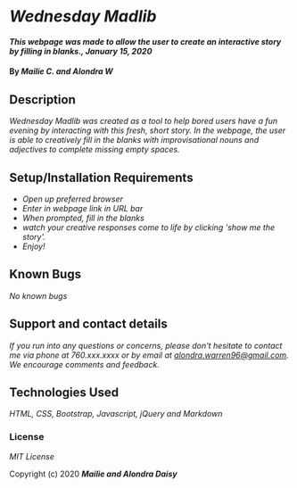 # _Wednesday Madlib_

#### _This webpage was made to allow the user to create an interactive story by filling in blanks., January 15, 2020_

#### By _**Mailie C. and Alondra W**_

## Description

_Wednesday Madlib was created as a tool to help bored users have a fun evening by interacting with this fresh, short story. In the webpage, the user is able to creatively fill in the blanks with improvisational nouns and adjectives to complete missing empty spaces._

## Setup/Installation Requirements

* _Open up preferred browser_
* _Enter in webpage link in URL bar_
* _When prompted, fill in the blanks_
* _watch your creative responses come to life by clicking 'show me the story'._
* _Enjoy!_

## Known Bugs

_No known bugs_

## Support and contact details

_If you run into any questions or concerns, please don't hesitate to contact me via phone at 760.xxx.xxxx or by email at alondra.warren96@gmail.com. We encourage comments and feedback._

## Technologies Used

_HTML, CSS, Bootstrap, Javascript, jQuery and Markdown_

### License

*MIT License*

Copyright (c) 2020 **_Mailie and Alondra Daisy_**